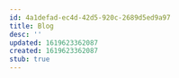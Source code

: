 ```yaml
---
id: 4a1defad-ec4d-42d5-920c-2689d5ed9a97
title: Blog
desc: ''
updated: 1619623362087
created: 1619623362087
stub: true
---
```


